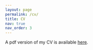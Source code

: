 ```yaml
---
layout: page
permalink: /cv/
title: CV
nav: true
nav_order: 3
---
```

A pdf version of my CV is available <a href="../assets/pdf/example_pdf.pdf">here</a>.

